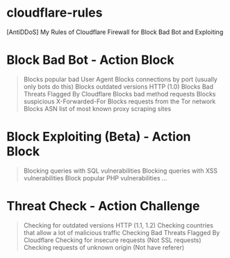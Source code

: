 # cloudflare-rules
[AntiDDoS] My Rules of Cloudflare Firewall for Block Bad Bot and Exploiting

# Block Bad Bot - Action Block
> Blocks popular bad User Agent
> Blocks connections by port (usually only bots do this)
> Blocks outdated versions HTTP (1.0)
> Blocks Bad Threats Flagged By Cloudflare
> Blocks bad method requests
> Blocks suspicious X-Forwarded-For
> Blocks requests from the Tor network
> Blocks ASN list of most known proxy scraping sites

# Block Exploiting (Beta) - Action Block
> Blocking queries with SQL vulnerabilities
> Blocking queries with XSS vulnerabilities
> Block popular PHP vulnerabilities
...

# Threat Check - Action Challenge
> Checking for outdated versions HTTP (1.1, 1.2)
> Checking countries that allow a lot of malicious traffic
> Checking Bad Threats Flagged By Cloudflare
> Checking for insecure requests (Not SSL requests)
> Checking requests of unknown origin (Not have referer)
